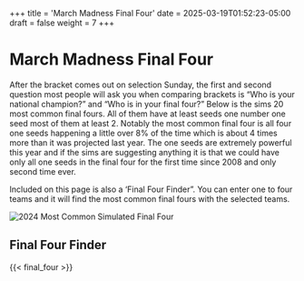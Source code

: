 +++
title = 'March Madness Final Four'
date = 2025-03-19T01:52:23-05:00
draft = false
weight = 7
+++

# March Madness Final Four

After the bracket comes out on selection Sunday, the first and second question most people will ask you when comparing brackets is “Who is your national champion?” and “Who is in your final four?” Below is the sims 20 most common final fours. All of them have at least seeds one number one seed most of them at least 2. Notably the most common final four is all four one seeds happening a little over 8% of the time which is about 4 times more than it was projected last year. The one seeds are extremely powerful this year and if the sims are suggesting anything it is that we could have only all one seeds in the final four for the first time since 2008 and only second time ever. 

Included on this page is also a ‘Final Four Finder”. You can enter one to four teams and it will find the most common final fours with the selected teams.

![2024 Most Common Simulated Final Four](/images/March_Madness/top_20_final_fours.png)

## Final Four Finder

{{< final_four >}}